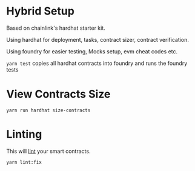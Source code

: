 # Hybrid Setup

Based on chainlink's hardhat starter kit.

Using hardhat for deployment, tasks, contract sizer, contract verification.

Using foundry for easier testing, Mocks setup, evm cheat codes etc.

```yarn test``` copies all hardhat contracts into foundry and runs the foundry tests

# View Contracts Size

```
yarn run hardhat size-contracts
```

# Linting

This will [lint](https://stackoverflow.com/questions/8503559/what-is-linting) your smart contracts.  

```
yarn lint:fix
```

